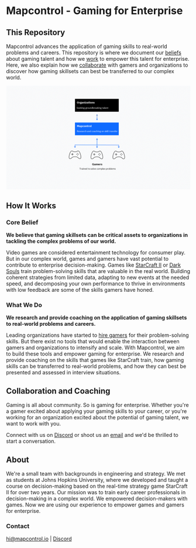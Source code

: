 # Mapcontrol - Gaming for Enterprise

## This Repository

Mapcontrol advances the application of gaming skills to real-world problems and careers. This repository is where we document our [beliefs]() about gaming talent and how we [work]() to empower this talent for enterprise. Here, we also explain how we [collaborate]() with gamers and organizations to discover how gaming skillsets can best be transferred to our complex world.

<p align="center">
<img src="assets/mapcontrol_stack_full.png"></img>
</p>

## How It Works

### Core Belief

**We believe that gaming skillsets can be critical assets to organizations in tackling the complex problems of our world.**

Video games are considered entertainment technology for consumer play. But in our complex world, games and gamers have vast potential to contribute to enterprise decision-making. Games like [StarCraft II](https://en.wikipedia.org/wiki/StarCraft_II:_Wings_of_Liberty) or [Dark Souls](https://en.wikipedia.org/wiki/Dark_Souls) train problem-solving skills that are valuable in the real world. Building coherent strategies from limited data, adapting to new events at the needed speed, and decomposing your own performance to thrive in environments with low feedback are some of the skills gamers have honed. 

### What We Do

**We research and provide coaching on the application of gaming skillsets to real-world problems and careers.**

Leading organizations have started to [hire gamers](https://www.businessinsider.com/retired-gamer-offered-internship-for-past-starcraft-2-performance-2019-10) for their problem-solving skills. But there exist no tools that would enable the interaction between gamers and organizations to intensify and scale. With Mapcontrol, we aim to build these tools and empower gaming for enterprise. We research and provide coaching on the skills that games like StarCraft train, how gaming skills can be transferred to real-world problems, and how they can best be presented and assessed in interview situations.

## Collaboration and Coaching

Gaming is all about community. So is gaming for enterprise. Whether you're a gamer excited about applying your gaming skills to your career, or you're working for an organization excited about the potential of gaming talent, we want to work with you.

Connect with us on [Discord]() or shoot us an [email]() and we'd be thrilled to start a conversation.

## About

We're a small team with backgrounds in engineering and strategy. We met as students at Johns Hopkins University, where we developed and taught a course on decision-making based on the real-time strategy game StarCraft II for over two years. Our mission was to train early career professionals in decision-making in a complex world. We empowered decision-makers with games. Now we are using our experience to empower games and gamers for enterprise.

### Contact

[hi@mapcontrol.io]() | [Discord]()






